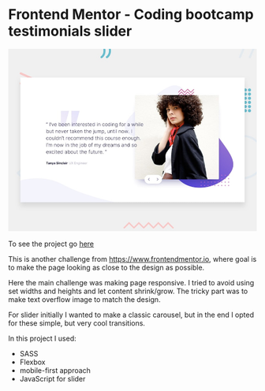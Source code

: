 # Frontend Mentor - Coding bootcamp testimonials slider

![Design preview for the Coding bootcamp testimonials slider coding challenge](./design/desktop-preview.jpg)

To see the project go [here](https://testimonials-slider-mbart13.vercel.app/)

This is another challenge from https://www.frontendmentor.io, where goal is to make the page looking as close to the design as possible.

Here the main challenge was making page responsive. I tried to avoid using set widths and heights and let content shrink/grow.
The tricky part was to make text overflow image to match the design.

For slider initially I wanted to make a classic carousel, but in the end I opted for these simple, but very cool transitions.

In this project I used:
- SASS
- Flexbox
- mobile-first approach
- JavaScript for slider
